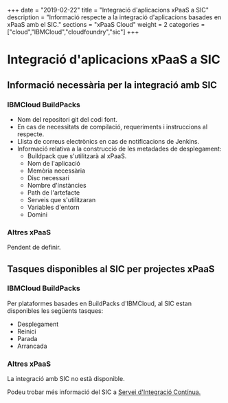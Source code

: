 +++
date        = "2019-02-22"
title       = "Integració d'aplicacions xPaaS a SIC"
description = "Informació respecte a la integració d'aplicacions basades en xPaaS amb el SIC."
sections    = "xPaaS Cloud"
weight      = 2
categories  = ["cloud","IBMCloud","cloudfoundry","sic"]
+++

# Integració d'aplicacions xPaaS a SIC

## Informació necessària per la integració amb SIC

### IBMCloud BuildPacks

- Nom del repositori git del codi font.
- En cas de necessitats de compilació, requeriments i instruccions al respecte.
- Llista de correus electrònics en cas de notificacions de Jenkins.
- Informació relativa a la construcció de les metadades de desplegament:
  - Buildpack que s'utilitzarà al xPaaS.
  - Nom de l'aplicació
  - Memòria necessària
  - Disc necessari
  - Nombre d'instàncies
  - Path de l'artefacte
  - Serveis que s'utilitzaran
  - Variables d'entorn
  - Domini

### Altres xPaaS

Pendent de definir.

## Tasques disponibles al SIC per projectes xPaaS

### IBMCloud BuildPacks

Per plataformes basades en BuildPacks d'IBMCloud, al SIC estan disponibles les següents tasques:

- Desplegament
- Reinici
- Parada
- Arrancada

### Altres xPaaS

La integració amb SIC no està disponible.

Podeu trobar més informació del SIC a [Servei d'Integració Contínua.](https://canigo.ctti.gencat.cat/sic/)